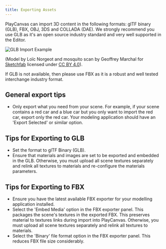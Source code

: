 ```yaml
---
title: Exporting Assets
---
```


PlayCanvas can import 3D content in the following formats: glTF binary (GLB), FBX, OBJ, 3DS and COLLADA (DAE). We strongly recommend you use GLB as it's an open source industry standard and very well supported in the Editor.

![GLB Import Example](/img/user-manual/assets/models/building/glb-import.gif)

(Model by Loïc Norgeot and mosquito scan by Geoffrey Marchal for [Sketchfab][mosquito] licensed under [CC BY 4.0][cc-40]).

If GLB is not available, then please use FBX as it is a robust and well tested interchange industry format.

## General export tips

* Only export what you need from your scene. For example, if your scene contains a red car and a blue car but you only want to import the red car, export only the red car. Your modeling application should have an 'Export Selected' or similar option.

## Tips for Exporting to GLB

* Set the format to glTF Binary (GLB).
* Ensure that materials and images are set to be exported and embedded in the GLB. Otherwise, you must upload all scene textures separately and relink all textures to materials and re-configure the materials parameters.

## Tips for Exporting to FBX

* Ensure you have the latest available FBX exporter for your modelling application installed.
* Select the 'Embed Media' option in the FBX exporter panel. This packages the scene's textures in the exported FBX. This preserves material to textures links during import into PlayCanvas. Otherwise, you must upload all scene textures separately and relink all textures to materials.
* Select the 'Binary' file format option in the FBX exporter panel. This reduces FBX file size considerably.

[cc-40]: https://creativecommons.org/licenses/by/4.0/
[mosquito]: https://sketchfab.com/3d-models/
